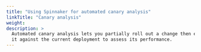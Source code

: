 ```yaml
---
title: "Using Spinnaker for automated canary analysis"
linkTitle: "Canary analysis"
weight:
description: >
  Automated canary analysis lets you partially roll out a change then evaluate
  it against the current deployment to assess its performance.
---
```

